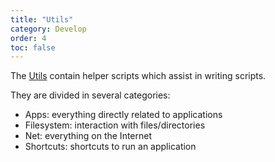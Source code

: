 ```yaml
---
title: "Utils"
category: Develop
order: 4
toc: false
---
```


The [Utils](https://github.com/PhoenicisOrg/scripts/tree/master/Utils) contain helper scripts which assist in writing scripts.

They are divided in several categories:
- Apps: everything directly related to applications
- Filesystem: interaction with files/directories
- Net: everything on the Internet
- Shortcuts: shortcuts to run an application
